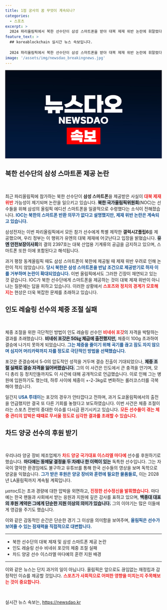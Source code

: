 ```yaml
---
title: 1점 궁사의 꿈 무엇이 계속되나?
categories:
  - 스포츠
excerpt: >
  2024 파리올림픽에서 북한 선수단이 삼성 스마트폰을 받아 대북 제재 위반 논란에 휘말렸다. 반면, 인도 레슬러가 100g 차이로 결승 진출에 실패하고, 1점 궁사 차드 선수는 한국 기업의 후원을 받으며 감동의 나비효과를 일으킨다. 클릭 유도 각광!
feature_text: >
  ## koreablockchain 실시간 뉴스 속보입니다.

  2024 파리올림픽에서 북한 선수단이 삼성 스마트폰을 받아 대북 제재 위반 논란에 휘말렸다. 반면, 인도 레슬러가 100g 차이로 결승 진출에 실패하고, 1점 궁사 차드 선수는 한국 기업의 후원을 받으며 감동의 나비효과를 일으킨다. 클릭 유도 각광!
image: '/assets/img/newsdao_breakingnews.jpg'
---
```


<p><img src="/assets/img/newsdao_breakingnews.jpg" alt="koreablockchain 속보" /></p>

<h2 data-ke-size="size26">북한 선수단의 삼성 스마트폰 제공 논란</h2>

<p data-ke-size="size16">&nbsp;</p>

<p data-ke-size="size16">최근 파리올림픽에 참가하는 북한 선수단이 <b>삼성 스마트폰</b>을 제공받은 사실이 <b><span style="color: #ee2323;">대북 제재 위반</span></b> 가능성이 제기되며 논란을 일으키고 있습니다. <b><span style="background-color: #21538527;">북한 국가올림픽위원회</span></b>(NOC)는 선수들을 위해 삼성의 올림픽 에디션 스마트폰을 일괄적으로 수령했다는 소식이 전해졌습니다. <b><span style="color: #1a5490;">IOC는 북한의 스마트폰 반환 의무가 없다고 설명했지만, 제재 위반 논란은 계속되고 있습니다.</span></b></p>

<p data-ke-size="size16">삼성전자는 이번 파리올림픽에서 모든 참가 선수에게 특별 제작한 <b>갤럭시Z플립6</b>를 제공했으며, 우리 정부는 이 행위가 유엔의 대북 제재에 어긋난다고 입장을 밝혔습니다. <b><span style="background-color: #21538527;">유엔 안전보장이사회</span></b>의 결의 2397호는 대북 산업용 기계류의 공급을 금지하고 있으며, 스마트폰 또한 이에 포함된다고 해석됩니다.</p>

<p data-ke-size="size16">과거 평창 동계올림픽 때도 삼성 스마트폰이 북한에 제공될 때 제재 위반 우려로 인해 논란이 적지 않았습니다. <b><span style="color: #1a5490;">당시 북한은 삼성 스마트폰을 반납 조건으로 제공받기로 하자 이를 거부하며 논란이 확대되었습니다.</span></b> 이번 올림픽에서도 그러한 긴장이 재연되고 있는 것 같습니다. IOC가 북한 선수단에게 스마트폰을 제공하는 것이 대북 제재 위반이 아니냐는 질문에는 답을 피하고 있습니다. 이러한 상황에서 <b><span style="color: #ee2323;">스포츠와 정치의 경계가 모호해지는</span></b> 현상은 더욱 복잡한 문제를 초래하고 있습니다.</p>

<h2 data-ke-size="size26">인도 레슬링 선수의 체중 조절 실패</h2>

<p data-ke-size="size16">&nbsp;</p>

<p data-ke-size="size16">체중 조절을 위한 극단적인 방법이 인도 레슬링 선수인 <b><span style="color: #ee2323;">비네쉬 포갓</span></b>의 자격을 박탈하는 결과를 초래했습니다. <b><span style="background-color: #21538527;">비네쉬 포갓은 50㎏ 체급에 출전했지만,</span></b> 체중이 100g 초과하여 결승에 나가지 못하게 되었습니다. <b><span style="color: #1a5490;">그는 체중을 줄이기 위해 곡기를 끊고 잠도 자지 않으며 심지어 머리카락까지 자를 정도로 극단적인 방법을 선택했습니다.</span></b></p>

<p data-ke-size="size16">포갓은 준결승에서 5-0의 압도적인 성적을 거두며 결승 진출이 기대되었으나, <b><span style="background-color: #21538527;">체중 조절 실패로 결승 자격을 잃어버렸습니다.</span></b> 그의 이 사건은 인도에서 큰 충격을 안기며, 모디 총리 등 정치인들까지도 이 사건에 대해 공개적으로 언급했습니다. 이로 인해 그는 병원에 입원하기도 했는데, 하루 사이에 체중이 +-2-3kg로 변화하는 롤러코스터를 극복해야 했습니다.</p>

<p data-ke-size="size16">일간지 <b><span style="color: #1a5490;">USA 투데이</span></b>는 포갓의 경우가 안타깝다고 전하며, 과거 도쿄올림픽에서의 출전을 언급했지만 결국 또 다른 기회를 놓쳤다고 보도하였습니다. 이번 사건은 체중 조절이라는 스포츠 전반의 중대한 이슈를 다시금 환기시키고 있습니다. <b><span style="color: #ee2323;">모든 선수들이 겪는 체중 관리의 압박은 때때로 무서울 정도로 심각한 결과를 초래할 수 있습니다.</span></b></p>

<h2 data-ke-size="size26">차드 양궁 선수의 후원 받기</h2>

<p data-ke-size="size16">&nbsp;</p>

<p data-ke-size="size16">우리나라 양궁 장비 제조업체가 <b><span style="color: #ee2323;">차드 양궁 국가대표 이스라엘 마다예</span></b> 선수를 후원하기로 했습니다. <b><span style="background-color: #21538527;">마다예는 동메달 결정을 두 차례나 한 이력이 있는</span></b> 독특한 선수입니다. 그는 자국이 열악한 환경임에도 불구하고 유튜브를 통해 한국 선수들의 영상을 보며 독학으로 양궁을 익혔습니다. <b><span style="color: #1a5490;">그가 받은 후원은 양궁 장비와 훈련에 필요한 물품들로,</span></b> 이는 2028년 LA올림픽까지 계속될 계획입니다.</p>

<p data-ke-size="size16">ματος트는 초과 경량에 대한 압박을 외면하고, <b><span style="color: #ee2323;">진정한 선수정신을 발휘했습니다.</span></b> 마다예는 한국 팬들과 사회에서 받는 응원과 지원에 깊은 감사를 표하고 있으며, <b><span style="background-color: #21538527;">백종대 대표의 후원 계약은 그에게 단순한 지원 이상의 의미가 있습니다.</span></b> 그의 이야기는 많은 이들에게 영감을 주기도 했습니다. </p>

<p data-ke-size="size16">이와 같은 감동적인 순간은 단순한 경기 그 이상을 의미함을 보여주며, <b><span style="color: #1a5490;">올림픽은 선수가 보여줄 수 있는 잠재력을 직접적으로 대변합니다.</span></b></p>

<hr>

<ul>
  <li>북한 선수단의 대북 제재 및 삼성 스마트폰 제공 논란</li>
  <li>인도 레슬링 선수 비네쉬 포갓의 체중 조절 실패</li>
  <li>차드 양궁 선수 이스라엘 마다예의 훈련 지원 배경</li>
</ul>

<hr>

<p data-ke-size="size16">이와 같은 뉴스는 단지 과거의 일이 아닙니다. 올림픽은 앞으로도 끊임없는 재정립과 감정적인 이슈를 제공할 것입니다. <b><span style="color: #ee2323;">스포츠가 사회적으로 어떠한 영향을 미치는지 주목해보는 것이 중요합니다.</span></b></p>

<p data-ke-size="size16">&nbsp;</p>
실시간 뉴스 속보는, <a href="https://newsdao.kr" rel="dofollow">https://newsdao.kr</a>


